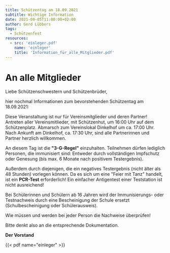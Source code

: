 ```yaml
---
title: Schützentag am 18.09.2021
subtitle: Wichtige Information
date: 2021-09-05T11:00:00+02:00
author: Gerd Lübbers
tags:
  - Schützenfest
resources:
  - src: 'einleger.pdf'
    name: 'einleger'
    title: 'Information_für_alle_Mitglieder.pdf'
---
```


# An alle Mitglieder

Liebe Schützenschwestern und Schützenbrüder,  


hier nochmal Informationen zum bevorstehenden Schützentag am 18.09.2021:
<!--more-->
Diese Veranstaltung ist nur für Vereinsmitglieder und deren Partner!
Antreten aller Vereinsmitlieder, mit Schützenhut, um 16:00 Uhr auf dem
Schützenplatz. Abmarsch zum Vereinslokal Dinkelhof um ca. 17:00 Uhr.
Nach Ankunft am Dinkelhof, ca. 17:30 Uhr, sind alle Partnerinnen und Partner
herzlich willkommen.

An diesem Tag ist die **"3-G-Regel"** einzuhalten. Teilnehmen dürfen lediglich 
Personen, die immunisiert sind: Entweder durch vollständigen Impfschutz oder
Genesung (bis max. 6 Monate nach positivem Testergebnis).

Außerdem durch diejenigen, die ein negatives Testergebnis (nicht älter als
48 Stunden) vorlegen können. Da es sich um eine "Feier mit Tanz" handelt,
ist ein **PCR-Test** erforderlich! Ein einfacher Antigentest einer Teststation
ist nicht ausreichend!


Bei Schülerinnen und Schülern ab 16 Jahren wird der Immunisierungs- oder 
Testnachweis durch eine Bescheinigung der Schule ersetzt (Schulbescheinigung
oder Schülerausweis).

Wie müssen und werden bei jeder Person die Nachweise überprüfen!

Bitte denkt also an die entsprechende Dokumentation.

**Der Vorstand**  


{{< pdf name="einleger" >}}
